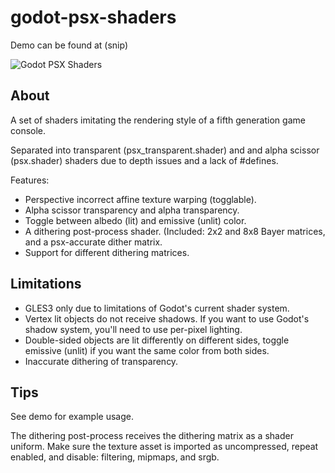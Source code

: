 # godot-psx-shaders

Demo can be found at (snip)

![Godot PSX Shaders](https://i.imgur.com/11s4nQs.png)

## About

A set of shaders imitating the rendering style of a fifth generation game console. 

Separated into transparent (psx\_transparent.shader) and and alpha scissor (psx.shader) shaders due to depth issues and a lack of #defines.

Features:

 * Perspective incorrect affine texture warping (togglable).
 * Alpha scissor transparency and alpha transparency.
 * Toggle between albedo (lit) and emissive (unlit) color.
 * A dithering post-process shader. (Included: 2x2 and 8x8 Bayer matrices, and a psx-accurate dither matrix.
 * Support for different dithering matrices.

## Limitations

 * GLES3 only due to limitations of Godot's current shader system.
 * Vertex lit objects do not receive shadows. If you want to use Godot's shadow system, you'll need to use per-pixel lighting.
 * Double-sided objects are lit differently on different sides, toggle emissive (unlit) if you want the same color from both sides.
 * Inaccurate dithering of transparency.

## Tips

See demo for example usage.

The dithering post-process receives the dithering matrix as a shader uniform. Make sure the texture asset is imported as uncompressed, repeat enabled, and disable: filtering, mipmaps, and srgb.
